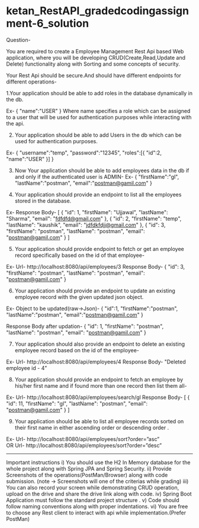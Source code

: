 # ketan_RestAPI_gradedcodingassignment-6_solution

Question-

You are required to create a Employee Management Rest Api based Web application, where you will be developing CRUD(Create,Read,Update and Delete) functionality along with Sorting and some concepts of security.

Your Rest Api should be secure.And should have different endpoints for different operations-

1.Your application should be able to add roles in the database dynamically in the db.

Ex-
	{
    "name":"USER"
}
Where name specifies a role which can be assigned to a user that will be used for authentication purposes while interacting with the api.

2. Your application should be able to add Users in the db which can be used for authentication purposes.

Ex-
	{
    "username":"temp",
    "password":"12345",
    "roles":[{
        "id":2,
        "name":"USER"
    }]
}

3. Now Your application should be able to add employees data in the db if and only if the authenticated user is ADMIN-
Ex-
	{
    "firstName":"gl",
    "lastName":"postman",
    "email":"postman@gamil.com"
}

4. Your application should provide an endpoint to list all the employees stored in the database.

Ex- 
	Response Body-
[
    {
        "id": 1,
        "firstName": "Ujjawal",
        "lastName": "Sharma",
        "email": "fdfdfd@gmail.com"
    },
    {
        "id": 2,
        "firstName": "temp",
        "lastName": "kaushik",
        "email": "jdfdkfdjj@gmail.com"
    },
    {
        "id": 3,
        "firstName": "postman",
        "lastName": "postman",
        "email": "postman@gamil.com"
    }
]

5. Your application should provide endpoint to fetch or get an employee record specifically based on the id of that employee-

Ex- 	Url- http://localhost:8080/api/employees/3
	Response Body-
{
    "id": 3,
    "firstName": "postman",
    "lastName": "postman",
    "email": "postman@gamil.com"
}

6. Your application should provide an endpoint to update an existing employee record with the given updated json object.

Ex-
	Object to be updated(raw->Json)- 
{
    "id":1,
    "firstName":"postman",
    "lastName":"postman",
    "email":"postman@gamil.com"
}

Response Body after updation-
{
    "id": 1,
    "firstName": "postman",
    "lastName": "postman",
    "email": "postman@gamil.com"
}

7. Your application should also provide an endpoint to delete an existing employee record based on the id of the employee-

Ex-
	Url- http://localhost:8080/api/employees/4
	Response Body-
"Deleted employee id - 4”

8.  Your application should provide an endpoint to fetch an employee by his/her first name and if found more than one record then list them all-

Ex-
	Url- http://localhost:8080/api/employees/search/gl
	Response Body-
[
    {
        "id": 11,
        "firstName": "gl",
        "lastName": "postman",
        "email": "postman@gamil.com"
    }
]

9. Your application should be able to list all employee records sorted on their first name in either ascending order or descending order .

Ex- 
	Url- http://localhost:8080/api/employees/sort?order=”asc”  
		   OR
	Url- http://localhost:8080/api/employees/sort?order=”desc”
	


-------------------------------------------------------------------------------------------------------------------------

Important instructions 
i) You should use the H2 In Memory database for the whole project along with Spring JPA and Spring Security.
ii) Provide Screenshots of the operations(PostMan/Browser) along with code submission. (note → Screenshots will one of the criterias while grading)
 iii) You can also record your screen while demonstrating CRUD operation, upload on the drive and share the drive link along with code. 
iv) Spring Boot Application must follow the standard project structure .
v) Code should follow naming conventions along with proper indentations. vi) You are free to choose any Rest client to interact with api while implementation.(Prefer PostMan)
